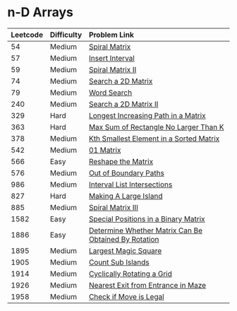 # n-D Arrays



| Leetcode | Difficulty | Problem Link |
| :--- | :--- | :--- |
| 54 | Medium | [Spiral Matrix](../difficulty-based-problem-index/leetcode-medium/leetcode-54-spiral-matrix.md) |
| 57 | Medium | [Insert Interval](../difficulty-based-problem-index/leetcode-medium/leetcode-57-insert-interval.md) |
| 59 | Medium | [Spiral Matrix II](../difficulty-based-problem-index/leetcode-medium/leetcode-59-spiral-matrix-ii.md) |
| 74 | Medium | [Search a 2D Matrix](../difficulty-based-problem-index/leetcode-medium/leetcode-74-search-a-2d-matrix.md) |
| 79 | Medium | [Word Search](../difficulty-based-problem-index/leetcode-medium/leetcode-79-word-search.md) |
| 240 | Medium | [Search a 2D Matrix II](../difficulty-based-problem-index/leetcode-medium/leetcode-240-search-a-2d-matrix-ii.md) |
| 329 | Hard | [Longest Increasing Path in a Matrix](../difficulty-based-problem-index/leetcode-hard/leetcode-329-longest-increasing-path-in-a-matrix.md) |
| 363 | Hard | [Max Sum of Rectangle No Larger Than K](../difficulty-based-problem-index/leetcode-hard/leetcode-363-max-sum-of-rectangle-no-larger-than-k.md) |
| 378 | Medium | [Kth Smallest Element in a Sorted Matrix](../difficulty-based-problem-index/leetcode-medium/leetcode-378-kth-smallest-element-in-a-sorted-matrix.md) |
| 542 | Medium | [01 Matrix](../difficulty-based-problem-index/leetcode-medium/leetcode-542-01-matrix.md) |
| 566 | Easy | [Reshape the Matrix](../difficulty-based-problem-index/leetcode-easy/leetcode-566-reshape-the-matrix.md) |
| 576 | Medium | [Out of Boundary Paths](../difficulty-based-problem-index/leetcode-medium/leetcode-576-out-of-boundary-paths.md) |
| 986 | Medium | [Interval List Intersections](../difficulty-based-problem-index/leetcode-medium/leetcode-986-interval-list-intersections.md) |
| 827 | Hard | [Making A Large Island](../difficulty-based-problem-index/leetcode-hard/leetcode-827-making-a-large-island.md) |
| 885 | Medium | [Spiral Matrix III](../difficulty-based-problem-index/leetcode-medium/leetcode-885-spiral-matrix-iii.md) |
| 1582 | Easy | [Special Positions in a Binary Matrix](../difficulty-based-problem-index/leetcode-easy/leetcode-1582-special-positions-in-a-binary-matrix.md) |
| 1886 | Easy | [Determine Whether Matrix Can Be Obtained By Rotation](../difficulty-based-problem-index/leetcode-easy/leetcode-1886-determine-whether-matrix-can-be-obtained-by-rotation.md) |
| 1895 | Medium | [Largest Magic Square](../difficulty-based-problem-index/leetcode-medium/leetcode-1895-largest-magic-square.md) |
| 1905 | Medium | [Count Sub Islands](../difficulty-based-problem-index/leetcode-medium/leetcode-1905-count-sub-islands.md) |
| 1914 | Medium | [Cyclically Rotating a Grid](../difficulty-based-problem-index/leetcode-medium/leetcode-1914-cyclically-rotating-a-grid.md) |
| 1926 | Medium | [Nearest Exit from Entrance in Maze](../difficulty-based-problem-index/leetcode-medium/leetcode-1926-nearest-exit-from-entrance-in-maze.md) |
| 1958 | Medium | [Check if Move is Legal](../difficulty-based-problem-index/leetcode-medium/leetcode-1958-check-if-move-is-legal.md) |

